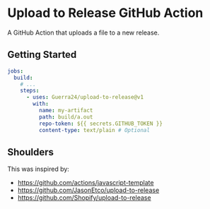 # Upload to Release GitHub Action

A GitHub Action that uploads a file to a new release.

## Getting Started

```yml
jobs:
  build:
    # ...
    steps:
      - uses: Guerra24/upload-to-release@v1
        with:
          name: my-artifact
          path: build/a.out
          repo-token: ${{ secrets.GITHUB_TOKEN }}
          content-type: text/plain # Optional
```

## Shoulders

This was inspired by:

- https://github.com/actions/javascript-template
- https://github.com/JasonEtco/upload-to-release
- https://github.com/Shopify/upload-to-release

